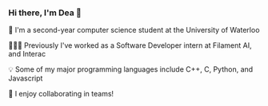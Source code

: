 ### Hi there, I'm Dea 👋

<!--
**dea14/dea14** is a ✨ _special_ ✨ repository because its `README.md` (this file) appears on your GitHub profile.

Here are some ideas to get you started:

- 🔭 I’m currently working on ...
- 🌱 I’m currently learning ...
- 👯 I’m looking to collaborate on ...
- 🤔 I’m looking for help with ...
- 💬 Ask me about ...
- 📫 How to reach me: ...
- 😄 Pronouns: ...
- ⚡ Fun fact: ...
-->
📕 I'm a second-year computer science student at the University of Waterloo

👩🏽‍💻 Previously I've worked as a Software Developer intern at Filament AI, and Interac

💡 Some of my major programming languages include C++, C, Python, and Javascript

👯 I enjoy collaborating in teams!
